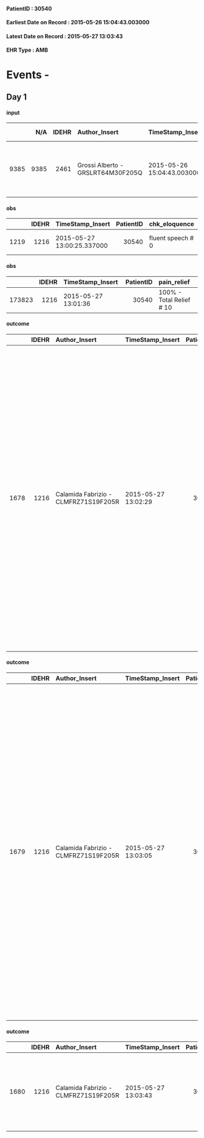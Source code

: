 
#### PatientID : 30540
#### Earliest Date on Record : 2015-05-26 15:04:43.003000
#### Latest Date on Record : 2015-05-27 13:03:43
#### EHR Type : AMB

# Events - 

## Day 1

#### input
|      |    N/A |   IDEHR | Author_Insert                     | TimeStamp_Insert           | EHRType   |   PatientID |   IDDigitalSignDocument | persone_vicine   |   Unnamed: 0_x.1 |   IDANAMNESI_SOCIALE | Patient   | FamigliaAltro   | Paziente_T   | FamigliaAltro_T   |   Non_Rilevabile_x.1 | Note_Non_Rilevabile_x.1   | opt_Problemi   | chk_contr_sintomi   | chk_competenza                                 | opt_paziente_a   | opt_famiglia_a   | opt_adeguatezza   | ds_note_ad                                                              | opt_paziente_solo   | ds_note_con                                                 | opt_presente_assente   | Presenza_minori   | Caregiver_principale   | opt_capacita     | ds_familiari_coinv                                                                                                | opt_risorse_ec   | opt_paziente_psi   | opt_Ins_vol   | opt_paziente_ad   | opt_caregiver_ad   | opt_inv_civile   | Needs                   | Domestic partnership   | Fragility                    | opt_famiglia_psi   |
|-----:|-------:|--------:|:----------------------------------|:---------------------------|:----------|------------:|------------------------:|:-----------------|-----------------:|---------------------:|:----------|:----------------|:-------------|:------------------|---------------------:|:--------------------------|:---------------|:--------------------|:-----------------------------------------------|:-----------------|:-----------------|:------------------|:------------------------------------------------------------------------|:--------------------|:------------------------------------------------------------|:-----------------------|:------------------|:-----------------------|:-----------------|:------------------------------------------------------------------------------------------------------------------|:-----------------|:-------------------|:--------------|:------------------|:-------------------|:-----------------|:------------------------|:-----------------------|:-----------------------------|:-------------------|
| 9385 |   9385 |    2461 | Grossi Alberto - GRSLRT64M30F205Q | 2015-05-26 15:04:43.003000 | AMB       |       30540 |                   77676 | N/A              |             1035 |                  661 | No#0      | Si#1            | No#0         | No#0              |                    0 | NR                        | No#0           | controllo sintomi#0 | competenza/capacit√† assistenziale caregiver#0 | Indefinite#2     | Indefinite#2     | Da valutare#2     | La moglie sembra in grande difficolt√† nella gestione dell'aggravamento | No#0                | Vive da circa quarant'anni con la compagna Remond di 81 aa. | Presente#1             | No#0              | mate                   | Incrementabile#1 | Una figlia del paziente, nata da un precedente matrimonio, vive a Londra. Un figlio della compagna vive a Torino. | Adeguate#1       | No#0               | No#0          | Parziale#1        | Parziale#1         | No#0             | Clinici#0;Psicologici#2 | Coniuge/Convivente#0   | sovraccarico assistenziale#4 | No#0               |

#### obs
|      |   IDEHR | TimeStamp_Insert           |   PatientID | chk_eloquence     | asthenia   | cachexia     | dyspnoea                  | body_temp    | agitation_behavior_freq   | mood                              | cognitive_state   |
|-----:|--------:|:---------------------------|------------:|:------------------|:-----------|:-------------|:--------------------------|:-------------|:--------------------------|:----------------------------------|:------------------|
| 1219 |    1216 | 2015-05-27 13:00:25.337000 |       30540 | fluent speech # 0 | Severe # 3 | cachexia # 0 | applicant mild strain # 6 | Apyrexia # 0 | quiet # 0                 | demoralization # 03; sadness # 11 | Polished # 2      |

#### obs
|        |   IDEHR | TimeStamp_Insert    |   PatientID | pain_relief              |
|-------:|--------:|:--------------------|------------:|:-------------------------|
| 173823 |    1216 | 2015-05-27 13:01:36 |       30540 | 100% - Total Relief # 10 |

#### outcome
|      |   IDEHR | Author_Insert                        | TimeStamp_Insert    |   PatientID |   IDDigitalSignDocument |   IDPAI_VIDAS | opt_problem                                                                |   opt_problem_num | opt_obiettivo                                                   |   opt_obiettivo_num | opt_stato_problema   |   opt_stato_problema_num | opt_interventi                                                                                                                                                                                                                                                                                                                                                                                                                                                                                               |   opt_interventi_num |
|-----:|--------:|:-------------------------------------|:--------------------|------------:|------------------------:|--------------:|:---------------------------------------------------------------------------|------------------:|:----------------------------------------------------------------|--------------------:|:---------------------|-------------------------:|:-------------------------------------------------------------------------------------------------------------------------------------------------------------------------------------------------------------------------------------------------------------------------------------------------------------------------------------------------------------------------------------------------------------------------------------------------------------------------------------------------------------|---------------------:|
| 1678 |    1216 | Calamida Fabrizio - CLMFRZ71S19F205R | 2015-05-27 13:02:29 |       30540 |                   78183 |          3685 | Alteration of comfort associated with chronic pain and / or acute # 29 = 0 |                 2 | The patient riferir√ † ¬ † a satisfactory pain control # 56 = 0 |                   1 | Open Problem # 1     |                        1 | PAI Implementation - therapeutic upgrading # 441; PAI Implementation - properly administer the drugs as prescription # 442; Implementation PAI - Evaluate the effectiveness of drug delivery # 443; Education - educating the caregiver / patient recognition / treatment of the symptom # 446; PAI Implementation - therapeutic upgrading # 441 = 0; PAI Implementation - properly administer the drugs as prescription # 442 = 0; PAI Implementation - to evaluate the efficacy of drug delivery # 443 = 0 |                    4 |

#### outcome
|      |   IDEHR | Author_Insert                        | TimeStamp_Insert    |   PatientID |   IDDigitalSignDocument |   IDPAI_VIDAS | opt_problem                            |   opt_problem_num | opt_obiettivo                                                                                                                                    |   opt_obiettivo_num | opt_stato_problema   |   opt_stato_problema_num | opt_interventi                                                                                                                                                                                                                                                                                                                                                                                                                                                                                                                                                                                                                                                                                                                                                                                         |   opt_interventi_num |
|-----:|--------:|:-------------------------------------|:--------------------|------------:|------------------------:|--------------:|:---------------------------------------|------------------:|:-------------------------------------------------------------------------------------------------------------------------------------------------|--------------------:|:---------------------|-------------------------:|:-------------------------------------------------------------------------------------------------------------------------------------------------------------------------------------------------------------------------------------------------------------------------------------------------------------------------------------------------------------------------------------------------------------------------------------------------------------------------------------------------------------------------------------------------------------------------------------------------------------------------------------------------------------------------------------------------------------------------------------------------------------------------------------------------------|---------------------:|
| 1679 |    1216 | Calamida Fabrizio - CLMFRZ71S19F205R | 2015-05-27 13:03:05 |       30540 |                   78184 |          3686 | Alteration of the oral mucosa # 32 = 0 |                 4 | The clinical picture (subjective and / or objective) of the patient migliorer√ † ¬ † (eg. Xerostomia, mycosis, mucositis, hemorrhage ') # 63 = 0 |                   4 | Open Problem # 1     |                        1 | PAI Implementation - Inspect the mouth to detect any lesions, sores or bleeding # 526; PAI Implementation - Remove and cleaned daily denture # 527; PAI Implementation - Clean three times a day oral cavity paying close attention to the parts that eventually bleed # 528; Implementation PAI - Evaluate the effectiveness of drug delivery # 533; Counseling - Share with the patient the therapeutic path # 534; Counseling - Share with caregiver therapeutic path # 535; Education - Educate the caregiver / patient recognition / treatment symptom # 536 = 0; PAI Implementation - Remove and clean dentures daily # 527 = 0; PAI Implementation - Inspect the mouth to detect any lesions, sores or bleeding # 526 = 0; PAI Implementation - Assess'effectiveness of drug delivery # 533 = 0 |                    4 |

#### outcome
|      |   IDEHR | Author_Insert                        | TimeStamp_Insert    |   PatientID |   IDDigitalSignDocument |   IDPAI_VIDAS | opt_problem                   |   opt_problem_num | opt_obiettivo                                                                                              |   opt_obiettivo_num | opt_stato_problema   |   opt_stato_problema_num | opt_interventi                                                                                                                 |   opt_interventi_num |
|-----:|--------:|:-------------------------------------|:--------------------|------------:|------------------------:|--------------:|:------------------------------|------------------:|:-----------------------------------------------------------------------------------------------------------|--------------------:|:---------------------|-------------------------:|:-------------------------------------------------------------------------------------------------------------------------------|---------------------:|
| 1680 |    1216 | Calamida Fabrizio - CLMFRZ71S19F205R | 2015-05-27 13:03:43 |       30540 |                   78185 |          3687 | Altered sleep / wake # 31 = 0 |                 4 | The patient will report satisfactory conditions in terms of quality both in terms of quantity and # 62 = 0 |                   4 | Open Problem # 1     |                        1 | PAI Implementation - therapeutic upgrading # 519 = 0; PAI Implementation - To evaluate the efficacy of drug delivery # 521 = 0 |                    4 |



